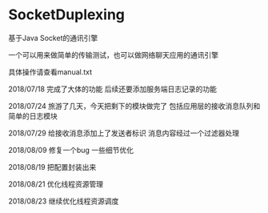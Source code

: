 # SocketDuplexing
基于Java Socket的通讯引擎

一个可以用来做简单的传输测试，也可以做网络聊天应用的通讯引擎

具体操作请查看manual.txt

2018/07/18
完成了大体的功能
后续还要添加服务端日志记录的功能

2018/07/24
旅游了几天，今天把剩下的模块做完了
包括应用层的接收消息队列和简单的日志模块

2018/07/29
给接收消息添加上了发送者标识
消息内容经过一个过滤器处理

2018/08/09
修复一个bug
一些细节优化

2018/08/19
把配置封装出来

2018/08/21
优化线程资源管理

2018/08/23
继续优化线程资源调度
